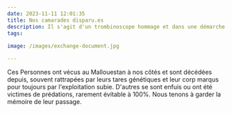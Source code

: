 ```yaml
---
date: 2023-11-11 12:01:35
title: Nos camarades disparu.es
description: Il s'agit d'un trombinoscope hommage et dans une démarche d'archivage. 
tags:
  
image: /images/exchange-document.jpg

---
```


Ces Personnes ont vécus au Mallouestan à nos côtés et sont décédées depuis, souvent rattrapées par leurs tares génétiques et leur corp marqus pour toujours par l'exploitation subie. 
D'autres se sont enfuis ou ont été victimes de prédations, rarement évitable à 100%. 
Nous tenons à garder la mémoire de leur passage. 